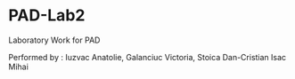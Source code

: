 # PAD-Lab2
Laboratory Work for PAD

Performed by : 
Iuzvac Anatolie, Galanciuc Victoria, Stoica Dan-Cristian Isac Mihai
